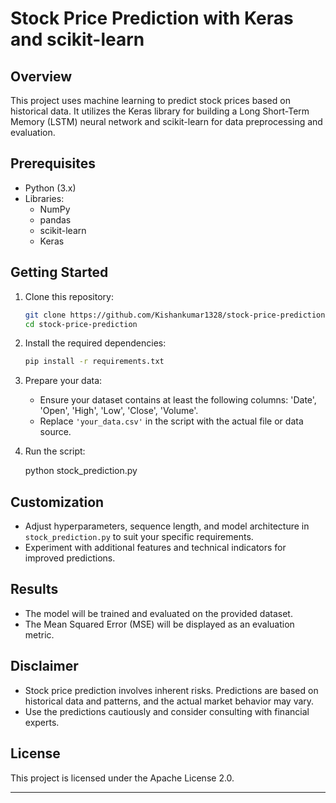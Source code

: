 
# Stock Price Prediction with Keras and scikit-learn

## Overview

This project uses machine learning to predict stock prices based on historical data. It utilizes the Keras library for building a Long Short-Term Memory (LSTM) neural network and scikit-learn for data preprocessing and evaluation.

## Prerequisites

- Python (3.x)
- Libraries:
  - NumPy
  - pandas
  - scikit-learn
  - Keras

## Getting Started

1. Clone this repository:

   ```bash
   git clone https://github.com/Kishankumar1328/stock-price-prediction.git
   cd stock-price-prediction
   ```

2. Install the required dependencies:

   ```bash
   pip install -r requirements.txt
   ```

3. Prepare your data:

   - Ensure your dataset contains at least the following columns: 'Date', 'Open', 'High', 'Low', 'Close', 'Volume'.
   - Replace `'your_data.csv'` in the script with the actual file or data source.

4. Run the script:


   python stock_prediction.py
  

## Customization

- Adjust hyperparameters, sequence length, and model architecture in `stock_prediction.py` to suit your specific requirements.
- Experiment with additional features and technical indicators for improved predictions.

## Results

- The model will be trained and evaluated on the provided dataset.
- The Mean Squared Error (MSE) will be displayed as an evaluation metric.

## Disclaimer

- Stock price prediction involves inherent risks. Predictions are based on historical data and patterns, and the actual market behavior may vary.
- Use the predictions cautiously and consider consulting with financial experts.



## License

This project is licensed under the Apache License 2.0.

---

